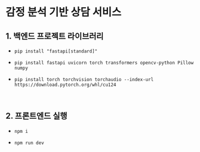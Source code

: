 # 감정 분석 기반 상담 서비스

## 1. 백엔드 프로젝트 라이브러리
- ```pip install "fastapi[standard]" ```

- ```pip install fastapi uvicorn torch transformers opencv-python Pillow numpy```

- ```pip install torch torchvision torchaudio --index-url https://download.pytorch.org/whl/cu124```

<br>

## 2. 프론트엔드 실행
- ```npm i```

- ```npm run dev```

